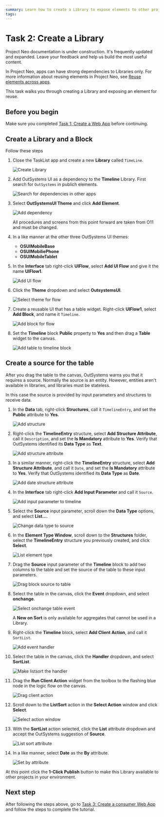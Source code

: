 ```yaml
---
summary: Learn how to create a Library to expose elements to other projects. 
tags: 
---
```

# Task 2: Create a Library

<div class="info" markdown="1">

Project Neo documentation is under construction. It's frequently updated and expanded. Leave your feedback and help us build the most useful content.

</div>

In Project Neo, apps can have strong dependencies to Libraries only. <!--Libraries are versioned and projects reuse elements from a specific Library version. -->For more information about reusing elements in Project Neo, see [Reuse elements across apps](reuse-elements.md).

This task walks you through creating a Library and exposing an element for reuse.

## Before you begin

Make sure you completed [Task 1: Create a Web App](tutorial-1-create-web-app.md) before continuing.

## Create a Library and a Block

Follow these steps

1. Close the TaskList app and create a new **Library** called `TimeLine`.

    ![Create Library](images/create-library-ss.png "Create library") 

1. Add OutSystems UI as a dependency to the **Timeline** Library. First search for `OutSystems` in publich elements.

    ![Search for dependencies in other apps](images/search-for-dependencies-in-other-apps-ss.png "Search for dependencies in other apps") 

        
1. Select **OutSystemsUI Theme** and click **Add Element**.

    ![Add dependency](images/add-dependency-ss.png "Add dependency") 

    <div class="info" markdown="1">

    All procedures and screens from this point forward are taken from O11 and must be changed. 

    </div>


1. In a like manner at the other three OutSystems UI themes:
    * **OSUIMobileBase**
    * **OSUIMobiliePhone**
    * **OSUIMobileTablet**

1. In the **Interface** tab right-click **UIFlow**, select **Add UI Flow** and give it the name **UIFlow1**. 

    ![Add UI flow](images/add-ui-flow-ss.png "Add UI flow") 

1. Click the **Theme** dropdown and select **OutsystemsUI**.

    ![Select theme for flow](images/select-theme-for-flow-ss.png "Select theme for flow") 

1. Create a reusable UI that has a table widget. Right-click **UIFlow1**, select **Add Block**, and name it `Timeline`.

    ![Add block for flow](images/add-block-to-uiflow-ss.png "Add block for flow") 

1. Set the **Timeline** block **Public** property to **Yes** and then drag a **Table** widget to the canvas.  

    ![Add table to timeline block](images/add-table-to-timeline-block-ss.png "Add table to timeline block") 

## Create a source for the table

After you drag the table to the canvas, OutSystems warns you that it requires a source. Normally the source is an entity. However, entities aren't available in libraries, and libraries must be stateless.

In this case the source is provided by input parameters and structures to receive data.

1. In the **Data** tab, right-click **Structures**, call it `TimelineEntry`, and set the **Public** attribute to **Yes**. 

    ![Add structure](images/add-structure-ss.png "Add structure") 

1. Right-click the **TimelineEntry** structure, select **Add Structure Attribute**, call it `Description`, and set the **Is Mandatory** attribute to **Yes**. Verify that OutSystems identified its **Data Type** as **Text**.

    ![Add structure attribute](images/add-structure-attribute-ss.png "Add structure attribute") 

1. In a similar manner, right-click the **TimelineEntry** structure, select **Add Structure Attribute**, and call it `Date`, and set the **Is Mandatory** attribute to **Yes**. Verify that OutSystems identified its **Data Type** as **Date**.

    ![Add date structure attribute](images/add-date-structure-attribute-ss.png "Add date structure attribute") 

1. In the **Interface** tab right-click **Add Input Parameter** and call it `Source`.

    ![Add input parameter to timeline](images/add-input-paramter-to-timeline-ss.png "Add input parameter to timeline") 

1. Select the **Source** input parameter, scroll down the **Data Type** options, and select **List…**.

    ![Change data type to source](images/change-data-type-to-list-ss.png "Change data type to source") 

1. In the **Element Type Window**, scroll down to the **Structures** folder, select the **TimelineEntry** structure you previously created, and click **Select**.

    ![List element type](images/list-element-type-window-ss.png "List element type") 

1. Drag the **Source** input parameter of the **Timeline** block to add two columns to the table and set the source of the table to these input parameters.

    ![Drag block source to table](images/drag-block-source-to-table-ss.png "Drag block source to table") 

1. Select the table in the canvas, click the **Event** dropdown, and select **onchange**.

    ![Select onchange table event](images/select-onchange-table-event-ss.png "Select onchange table event")  


    <div class="info" markdown="1">

    A **New on Sort** is only available for aggregates that cannot be used in a Library.

    </div>


1. Right-click the **Timeline** block, select **Add Client Action**,  and call it `SortList`.

    ![Add event handler](images/add-event-handler-ss.png "Add event handler") 

1. Select the table in the canvas, click the **Handler** dropdown, and select **SortList**.

    ![Make listsort the handler](images/make-listsort-the-handler-ss.png "Make listsort the handler")  

1. Drag the **Run Client Action** widget from the toolbox to the flashing blue node in the logic flow on the canvas.

    ![Drag client action](images/drag-client-action-ss.png "Drag client action") 

1. Scroll down to the **ListSort** action in the **Select Action** window and click **Select**.

    ![Select action window](images/select-action-window-ss.png "Select action window") 

1. With the **SortList** action selected, click the **List** attribute dropdown and accept the OutSystems suggestion of **Source**.

    ![List sort attribute](images/list-sort-attribute-ss.png "List sort attribute") 

1. In a like manner, select **Date** as the **By** attribute.

    ![Set by attribute](images/set-by-attribute-ss.png "Set by attribute") 

At this point click the **1-Click Publish** button to make this Library available to other projects in your environment.

## Next step

After following the steps above, go to [Task 3: Create a consumer Web App](tutorial-3-create-calendar.md) and follow the steps to complete the tutorial.
